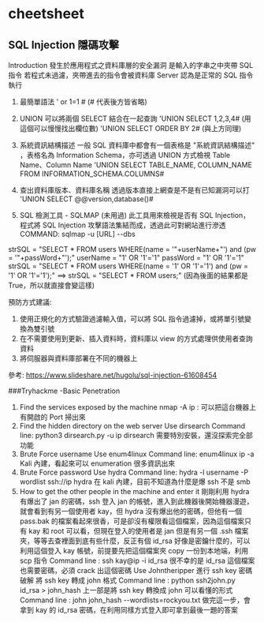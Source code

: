 # cheetsheet

## SQL Injection 隱碼攻擊

Introduction 
發生於應用程式之資料庫層的安全漏洞
是輸入的字串之中夾帶 SQL 指令
若程式未過濾，夾帶進去的指令會被資料庫 Server 認為是正常的 SQL 指令執行

1. 最簡單語法 
' or 1=1 # (# 代表後方皆省略)

2. UNION 可以將兩個 SELECT 結合在一起查詢
'UNION SELECT 1,2,3,4# (用這個可以慢慢找出欄位數)
'UNION SELECT ORDER BY 2# (與上方同理)

3. 系統資訊結構描述
一般 SQL 資料庫中都會有一個表格是 "系統資訊結構描述" ，表格名為 Information Schema，亦可透過 UNION 方式檢視 Table Name、Column Name
'UNION SELECT  TABLE_NAME, COLUMN_NAME FROM INFORMATION_SCHEMA.COLUMNS#

4. 查出資料庫版本、資料庫名稱
透過版本直接上網查是不是有已知漏洞可以打
'UNION SELECT @@version,database()#

5. SQL 檢測工具 - SQLMAP (未用過)
此工具用來檢視是否有 SQL Injection，程式將 SQL Injection 攻擊語法集結而成，透過此可對網站進行滲透
COMMAND:
sqlmap -u [URL] --dbs

strSQL = "SELECT * FROM users WHERE(name = '"+userName+"') and (pw = '"+passWord+"');"
userName = "1' OR '1'='1"
passWord = "1' OR '1'='1"
strSQL = "SELECT * FROM users WHERE(name = '1' OR '1'='1') and (pw = '1' OR '1'='1');"
==> strSQL = "SELECT * FROM users;" (因為後面的結果都是 True，所以就直接會變這樣)


預防方式建議:
1. 使用正規化的方式驗證過濾輸入值，可以將 SQL 指令過濾掉，或將單引號變換為雙引號
2. 在不需要使用到更新、插入資料時，資料庫以 view 的方式處理供使用者查詢資料
3. 將伺服器與資料庫部署在不同的機器上

參考:
https://www.slideshare.net/hugolu/sql-injection-61608454

###Tryhackme -Basic Penetration
1. Find the services exposed by the machine
nmap -A ip : 可以把這台機器上有開啟的 Port 掃出來
2. Find the hidden directory on the web server
Use dirsearch 
Command line: python3 dirsearch.py -u ip 
dirsearch 需要特別安裝，還沒探索完全部功能
3. Brute Force username
Use enum4linux
Command line: enum4linux ip -a
Kali 內建，看起來可以 enumeration 很多資訊出來
4. Brute Force password
Use hydra
Command line: hydra -l username -P wordlist ssh://ip
hydra 在 kali 內建，目前不知道為什麼是爆 ssh 不是 smb
5. How to get the other people in the machine and enter it
剛剛利用 hydra 有爆出了 jan 的密碼，ssh 登入 jan 的帳號，進入到此機器後開始機器漫遊，就會看到有另一個使用者 kay，但 hydra 沒有爆出他的密碼，但他有一個 pass.bak 的檔案看起來很香，可是卻沒有權限看這個檔案，因為這個檔案只有 kay 和 root 可以看，但現在登入的使用者是 jan 
但是有另一個 .ssh 檔案夾，等等去查裡面到底有些什麼，反正有個 id_rsa 好像是密鑰什麼的，可以利用這個登入 kay 帳號，前提要先把這個檔案夾 copy 一份到本地端，利用 scp 指令
Command line : ssh kay@ip -i id_rsa 
很不幸的是 id_rsa 這個檔案也需要密碼，必須 crack 出這個密碼
Use Johntheripper 進行 ssh key 密碼破解
將 ssh key 轉成 john 格式
Command line : python ssh2john.py id_rsa > john_hash
上一部是將 ssh key 轉換成 john 可以看懂的形式
Command line : john john_hash --wordlists=rockyou.txt
做完這一步，會拿到 kay 的 id_rsa 密碼，在利用同樣方式登入即可拿到最後一題的答案
